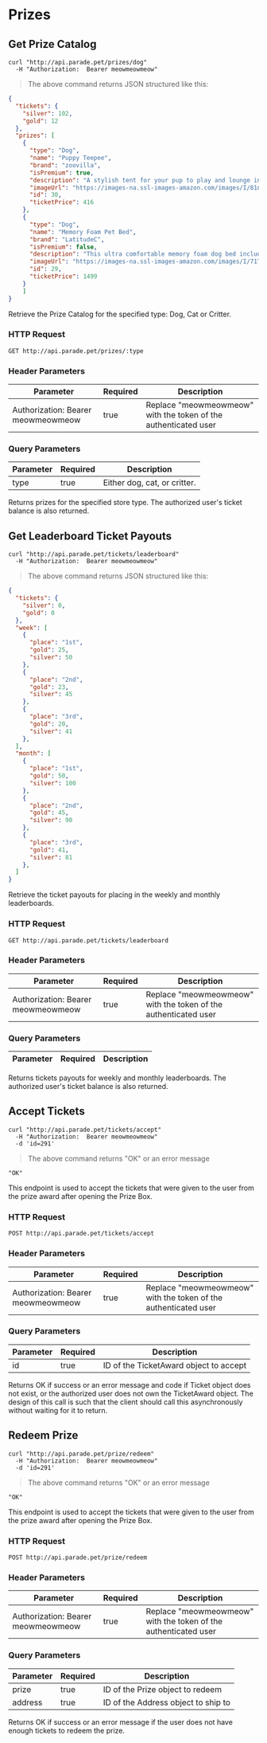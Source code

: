 # Prizes

## Get Prize Catalog

```shell
curl "http://api.parade.pet/prizes/dog"
  -H "Authorization:  Bearer meowmeowmeow"
```

> The above command returns JSON structured like this:

```json
{
  "tickets": {
    "silver": 102,
    "gold": 12
  },
  "prizes": [
    {
      "type": "Dog",
      "name": "Puppy Teepee",
      "brand": "zoovilla",
      "isPremium": true,
      "description": "A stylish tent for your pup to play and lounge in.",
      "imageUrl": "https://images-na.ssl-images-amazon.com/images/I/81njkstSTQL._SL600_.jpg",
      "id": 30,
      "ticketPrice": 416
    },
    {
      "type": "Dog",
      "name": "Memory Foam Pet Bed",
      "brand": "LatitudeC",
      "isPremium": false,
      "description": "This ultra comfortable memory foam dog bed includes a fuzzy blanket. ",
      "imageUrl": "https://images-na.ssl-images-amazon.com/images/I/71TpXNii47L._SL600_.jpg",
      "id": 29,
      "ticketPrice": 1499
    }
    ]
}
```

Retrieve the Prize Catalog for the specified type: Dog, Cat or Critter.     

### HTTP Request

`GET http://api.parade.pet/prizes/:type`

### Header Parameters

Parameter | Required | Description
--------- | ------- | -----------
Authorization:  Bearer meowmeowmeow | true | Replace "meowmeowmeow" with the token of the authenticated user


### Query Parameters

Parameter | Required | Description
--------- | ------- | -----------
type | true | Either dog, cat, or critter.

<aside class="success">
Returns prizes for the specified store type. The authorized user's ticket balance is also returned.
</aside>


## Get Leaderboard Ticket Payouts

```shell
curl "http://api.parade.pet/tickets/leaderboard"
  -H "Authorization:  Bearer meowmeowmeow"
```

> The above command returns JSON structured like this:

```json
{
  "tickets": {
    "silver": 0,
    "gold": 0
  },
  "week": [
    {
      "place": "1st",
      "gold": 25,
      "silver": 50
    },
    {
      "place": "2nd",
      "gold": 23,
      "silver": 45
    },
    {
      "place": "3rd",
      "gold": 20,
      "silver": 41
    },
  ],
  "month": [
    {
      "place": "1st",
      "gold": 50,
      "silver": 100
    },
    {
      "place": "2nd",
      "gold": 45,
      "silver": 90
    },
    {
      "place": "3rd",
      "gold": 41,
      "silver": 81
    },
  ]
}
```

Retrieve the ticket payouts for placing in the weekly and monthly leaderboards.     

### HTTP Request

`GET http://api.parade.pet/tickets/leaderboard`

### Header Parameters

Parameter | Required | Description
--------- | ------- | -----------
Authorization:  Bearer meowmeowmeow | true | Replace "meowmeowmeow" with the token of the authenticated user


### Query Parameters

Parameter | Required | Description
--------- | ------- | -----------

<aside class="success">
Returns tickets payouts for weekly and monthly leaderboards. The authorized user's ticket balance is also returned.
</aside>

## Accept Tickets

```shell
curl "http://api.parade.pet/tickets/accept"
  -H "Authorization:  Bearer meowmeowmeow"
  -d 'id=291'
```

> The above command returns "OK" or an error message

```
"OK"
```

This endpoint is used to accept the tickets that were given to the user from the prize award after opening the Prize Box.

### HTTP Request

`POST http://api.parade.pet/tickets/accept`

### Header Parameters

Parameter | Required | Description
--------- | ------- | -----------
Authorization:  Bearer meowmeowmeow | true | Replace "meowmeowmeow" with the token of the authenticated user

### Query Parameters

Parameter | Required | Description
--------- | ------- | -----------
id | true | ID of the TicketAward object to accept

<aside class="success">
Returns OK if success or an error message and code if Ticket object does not exist, or the authorized user does not own the TicketAward object. The design of this call is such that the client should call this asynchronously without waiting for it to return.  
</aside>

## Redeem Prize

```shell
curl "http://api.parade.pet/prize/redeem"
  -H "Authorization:  Bearer meowmeowmeow"
  -d 'id=291'
```

> The above command returns "OK" or an error message

```
"OK"
```

This endpoint is used to accept the tickets that were given to the user from the prize award after opening the Prize Box.

### HTTP Request

`POST http://api.parade.pet/prize/redeem`

### Header Parameters

Parameter | Required | Description
--------- | ------- | -----------
Authorization:  Bearer meowmeowmeow | true | Replace "meowmeowmeow" with the token of the authenticated user

### Query Parameters

Parameter | Required | Description
--------- | ------- | -----------
prize | true | ID of the Prize object to redeem
address | true | ID of the Address object to ship to

<aside class="success">
Returns OK if success or an error message if the user does not have enough tickets to redeem the prize.  
</aside>

